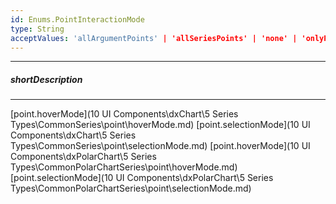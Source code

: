 ```yaml
---
id: Enums.PointInteractionMode
type: String
acceptValues: 'allArgumentPoints' | 'allSeriesPoints' | 'none' | 'onlyPoint'
---
```

---
##### shortDescription
<!-- Description goes here -->

---
<!-- Description goes here -->
[point.hoverMode](10 UI Components\dxChart\5 Series Types\CommonSeries\point\hoverMode.md)
[point.selectionMode](10 UI Components\dxChart\5 Series Types\CommonSeries\point\selectionMode.md)
[point.hoverMode](10 UI Components\dxPolarChart\5 Series Types\CommonPolarChartSeries\point\hoverMode.md)
[point.selectionMode](10 UI Components\dxPolarChart\5 Series Types\CommonPolarChartSeries\point\selectionMode.md)